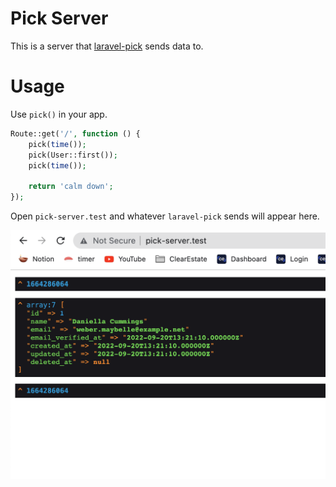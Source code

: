 # Pick Server

This is a server that [laravel-pick](https://github.com/pkboom/laravel-pick) sends data to.

# Usage

Use `pick()` in your app.

```php
Route::get('/', function () {
    pick(time());
    pick(User::first());
    pick(time());

    return 'calm down';
});
```

Open `pick-server.test` and whatever `laravel-pick` sends will appear here.

<img src="image.png" />
